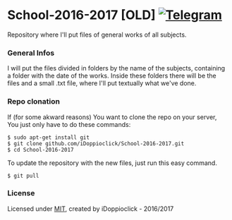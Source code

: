 # School-2016-2017 [OLD] [![Telegram](https://img.shields.io/badge/Telegram-@iDoppioclick-blue.svg?style=flat)](https://t.me/iDoppioclick)
Repository where I'll put files of general works of all subjects.

### General Infos
I will put the files divided in folders by the name of the subjects, containing a folder with the date of the works.
Inside these folders there will be the files and a small .txt file, where I'll put textually what we've done.

### Repo clonation
If (for some akward reasons) You want to clone the repo on your server, You just only have to do these commands:

    $ sudo apt-get install git
    $ git clone github.com/iDoppioclick/School-2016-2017.git
    $ cd School-2016-2017

To update the repository with the new files, just run this easy command.

    $ git pull

### License
Licensed under [MIT](https://opensource.org/licenses/MIT), created by iDoppioclick - 2016/2017
